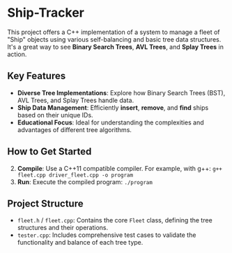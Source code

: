 # Ship-Tracker

This project offers a C++ implementation of a system to manage a fleet of "Ship" objects using various self-balancing and basic tree data structures. It's a great way to see **Binary Search Trees**, **AVL Trees**, and **Splay Trees** in action.

## Key Features

* **Diverse Tree Implementations**: Explore how Binary Search Trees (BST), AVL Trees, and Splay Trees handle data.
* **Ship Data Management**: Efficiently **insert**, **remove**, and **find** ships based on their unique IDs.
* **Educational Focus**: Ideal for understanding the complexities and advantages of different tree algorithms.

## How to Get Started

2.  **Compile**: Use a C++11 compatible compiler. For example, with g++:
    `g++ fleet.cpp driver_fleet.cpp -o program`
3.  **Run**: Execute the compiled program:
    `./program`

## Project Structure

* `fleet.h` / `fleet.cpp`: Contains the core `Fleet` class, defining the tree structures and their operations.
* `tester.cpp`: Includes comprehensive test cases to validate the functionality and balance of each tree type.
